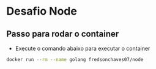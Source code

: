 # Desafio Node

## Passo para rodar o container

- Execute o comando abaixo para executar o container

```bash
docker run --rm --name golang fredsonchaves07/node
```